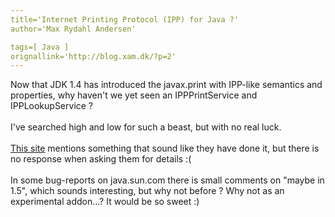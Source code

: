 ```yaml
---
title='Internet Printing Protocol (IPP) for Java ?'
author='Max Rydahl Andersen'

tags=[ Java ]
orignallink='http://blog.xam.dk/?p=2'
---
```

<div><p>Now that JDK 1.4 has introduced the javax.print with IPP-like semantics and properties, why haven't we yet seen an IPPPrintService and IPPLookupService ? <br><br>
I've searched high and low for such a beast, but with no real luck. <br><br><a href="http://www.trcs.com/projects/ippjava.htm" title="IPP for Java">This site</a> mentions something that sound like they have done it, but there is no response when asking them for details :(<br><br>
In some bug-reports on java.sun.com there is small comments on "maybe in 1.5", which sounds interesting, but why not before ? Why not as an experimental addon...? It would be so sweet :)</p></div>

